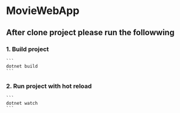 # MovieWebApp

## After clone project please run the followwing

### 1. Build project

    ```
    dotnet build
    ```

### 2. Run project with hot reload

    ```
    dotnet watch
    ```
